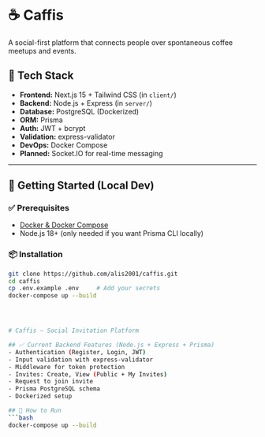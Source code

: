 # ☕ Caffis

A social-first platform that connects people over spontaneous coffee meetups and events.

## 🧱 Tech Stack

- **Frontend:** Next.js 15 + Tailwind CSS (in `client/`)
- **Backend:** Node.js + Express (in `server/`)
- **Database:** PostgreSQL (Dockerized)
- **ORM:** Prisma
- **Auth:** JWT + bcrypt
- **Validation:** express-validator
- **DevOps:** Docker Compose
- **Planned:** Socket.IO for real-time messaging

---

## 🚀 Getting Started (Local Dev)

### ✅ Prerequisites

- [Docker & Docker Compose](https://docs.docker.com/compose/install/)
- Node.js 18+ (only needed if you want Prisma CLI locally)

### 📦 Installation

```bash
git clone https://github.com/alis2001/caffis.git
cd caffis
cp .env.example .env     # Add your secrets
docker-compose up --build




# Caffis — Social Invitation Platform

## ✅ Current Backend Features (Node.js + Express + Prisma)
- Authentication (Register, Login, JWT)
- Input validation with express-validator
- Middleware for token protection
- Invites: Create, View (Public + My Invites)
- Request to join invite
- Prisma PostgreSQL schema
- Dockerized setup

## 🚀 How to Run
```bash
docker-compose up --build
